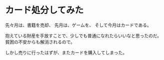 # カード処分してみた

先々月は、書籍を売却、
  先月は、ゲームを、
  そして今月はカードである。

  抱えている財産を手放すことで、少しでも普通になれたらいいなと思ったのだ。
  貧困の不安からも解消されるので。

  しかし売りに行ったはずが、またカードを購入してしまった。


